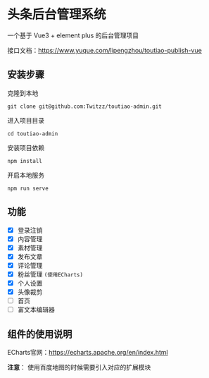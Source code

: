 # 头条后台管理系统

一个基于 Vue3 + element plus 的后台管理项目

接口文档：https://www.yuque.com/lipengzhou/toutiao-publish-vue

## 安装步骤

克隆到本地

```
git clone git@github.com:Twitzz/toutiao-admin.git 
```

进入项目目录

```
cd toutiao-admin
```

安装项目依赖

```
npm install
```

开启本地服务

```
npm run serve
```

## 功能

* [x]  登录注销
* [x]  内容管理
* [x]  素材管理
* [x]  发布文章
* [x]  评论管理
* [x]  粉丝管理 `(使用ECharts)`
* [x]  个人设置
* [x]  头像裁剪
* [ ]  首页
* [ ]  富文本编辑器

## 组件的使用说明

ECharts官网：https://echarts.apache.org/en/index.html

**注意**： 使用百度地图的时候需要引入对应的扩展模块